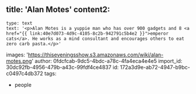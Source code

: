 title: 'Alan Motes'
content2:
  -
    type: text
    text: '<p>Alan Motes is a yuppie man who has over 900 gadgets and 8 <a href="{{ link:40e7d073-4d9c-4105-8c2b-942791c5b4e2 }}">emperor cats</a>. He works as a mind consultant and encourages others to eat zero carb pasta.</p>'
images: 'https://thiseveningsshow.s3.amazonaws.com/wiki/alan-motes.png'
author: 0fdcfcab-9dc5-4bdc-a78c-4fa4eca4e4e5
import_id: 30dc92fb-4956-479b-a43c-99fdf4ce4837
id: 172a3d9e-ab72-4947-b9bc-c0497c4db372
tags:
  - people

